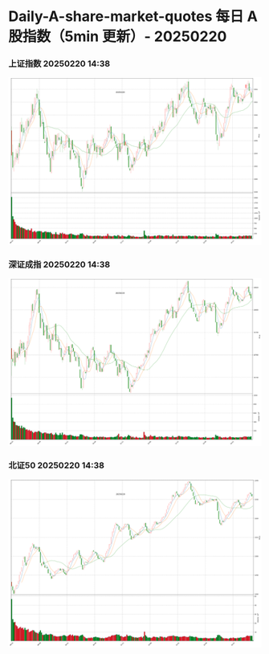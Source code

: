 
# Daily-A-share-market-quotes 每日 A 股指数（5min 更新）- 20250220

### 上证指数 20250220 14:38
![](./fig/2025/2/20250220-sh000001.png)

### 深证成指 20250220 14:38
![](./fig/2025/2/20250220-sz399001.png)

### 北证50 20250220 14:38
![](./fig/2025/2/20250220-bj899050.png)
